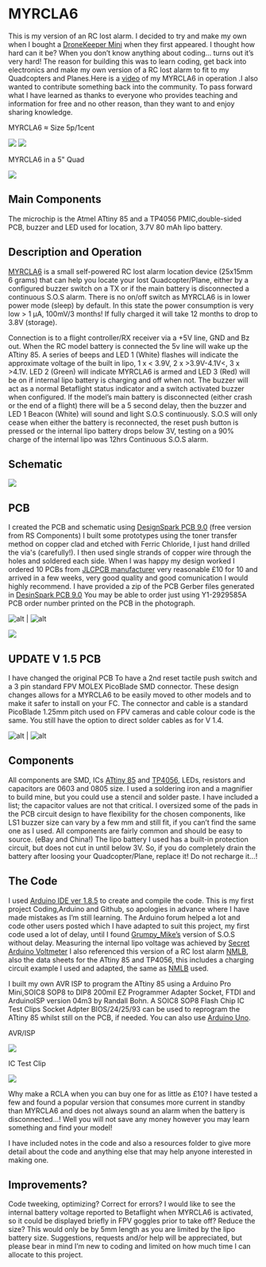 # MYRCLA6
This is my version of an RC lost alarm.
I decided to try and make my own when I bought a [DroneKeeper Mini](https://www.nichemall.net:11846/index.php?route=product/product&product_id=50) when they first appeared.
I thought how hard can it be? When you don’t know anything about coding… turns out it’s very hard!
The reason for building this was to learn coding, get back into electronics and make my own
version of a RC lost alarm to fit to my Quadcopters and Planes.Here is a [video](https://www.youtube.com/watch?v=A2OlpAuxzVI&feature=youtu.be) of my MYRCLA6 in operation .I also wanted to contribute something back into the community.
To pass forward what I have learned as thanks to everyone who provides teaching and information
for free and no other reason, than they want to and enjoy sharing knowledge.

MYRCLA6 ≈ Size 5p/1cent

![](Images/MRCLA6B600x310.png) ![](Images/MRCLA6F600x257.png)

MYRCLA6 in a 5" Quad

![](Images/MYRCLA6_5_inch_quad.png)

## Main Components

The microchip is the Atmel ATtiny 85 and a TP4056 PMIC,double-sided PCB,
buzzer and LED used for location, 3.7V 80 mAh lipo battery.

## Description and Operation

[MYRCLA6](https://www.youtube.com/watch?v=A2OlpAuxzVI&feature=youtu.be) is a small self-powered RC lost alarm location device (25x15mm 6 grams)
that can help you locate your lost Quadcopter/Plane, either by a configured buzzer switch
on a TX or if the main battery is disconnected a continuous S.O.S alarm.
There is no on/off switch as MYRCLA6 is in lower power mode (sleep) by default.
In this state the power consumption is very low > 1 µA, 100mV/3 months!
If fully charged it will take 12 months to drop to 3.8V (storage).

Connection is to a flight controller/RX receiver via a +5V line, GND and Bz out.
When the RC model battery is connected the 5v line will wake up the ATtiny 85. 
A series of beeps and LED 1 (White) flashes will indicate the approximate voltage of the built in lipo,
1 x < 3.9V, 2 x >3.9V-4.1V<, 3 x >4.1V.
LED 2 (Green) will indicate MYRCLA6 is armed and LED 3 (Red) will be on if internal lipo battery is charging and off when not.
The buzzer will act as a normal Betaflight status indicator and a switch activated buzzer when configured.
If the model’s main battery is disconnected (either crash or the end of a flight) there will be a 5 second delay,
then the buzzer and LED 1 Beacon (White) will sound and light S.O.S continuously.
S.O.S will only cease when either the battery is reconnected, the reset push button is pressed or
the internal lipo battery drops below 3V, testing on a 90% charge of the internal lipo was 12hrs
Continuous S.O.S alarm.

## Schematic

![](Schematic/MYRCLA6.png)

## PCB
I created the PCB and schematic using [DesignSpark PCB 9.0](https://www.rs-online.com/designspark/pcb-download-and-installation) (free version from RS Components)
I built some prototypes using the toner transfer method on copper clad and etched with Ferric Chloride, I just hand drilled the via's (carefully!).
I then used single strands of copper wire through the holes and soldered each side.
When I was happy my design worked I ordered 10 PCBs from [JLCPCB manufacturer](https://cart.jlcpcb.com/?edaOrderUrl=https:%2F%2Feasyeda.com%2Forder&electropolishingOnlyNo=no&achieveDate=72#%2F%3ForderType=1&stencilWidth=30&stencilLength=15&stencilCounts=5&stencilLayer=2&stencilPly=1.6&steelmeshSellingPriceRecordNum=A8256537-5522-491C-965C-646F5842AEC9&purchaseNumber=) very reasonable £10 for 10 and arrived in a few weeks, very good quality and good comunication I would highly recommend.
I have provided a zip of the PCB Gerber files generated in [DesinSpark PCB 9.0](https://www.rs-online.com/designspark/pcb-download-and-installation)
You may be able to order just using Y1-2929585A PCB order number printed on the PCB in the photograph.

![alt](Images/MYRCLA6FPCB.png) | ![alt](Images/MYRCLA6BPCB.png)

![](Images/MYRCLA6FPCBC.png)

## UPDATE V 1.5 PCB
I have changed the original PCB To have a 2nd reset tactile push switch and a 3 pin standard FPV MOLEX PicoBlade SMD connector.
These design changes allows for a MYRCLA6 to be easily moved to other models and to make it safer to install on your FC.
The connector and cable is a standard PicoBlade 1.25mm pitch used on FPV cameras and cable colour code is the same.
You still have the option to direct solder cables as for V 1.4.

![alt](Images/MYRCLA6V1.5FPCB.png) | ![alt](Images/MRCLA6V1.5RPCB.png)



## Components

All components are SMD, ICs [ATtiny 85](https://uk.rs-online.com/web/p/microcontrollers/1331674/) and [TP4056](https://www.ebay.co.uk/itm/P4056-4-2V-3A-High-Current-Lithium-Battery-Charging-Board-Charger-Module/152989287050?hash=item239edf428a:g:bs8AAOSwLRla2H-Y), LEDs, resistors and capacitors are 0603 and 0805 size. I used a soldering iron and a magnifier to build mine, but you could use a stencil and solder paste. I have included a list; the capacitor values are not that critical. I oversized some of the pads in the PCB circuit design to have flexibility for the chosen components, like LS1 buzzer size can vary by a few mm and still fit, if you can’t find the same one as I used.
All components are fairly common and should be easy to source. (eBay and China!)
The lipo battery I used has a built-in protection circuit, but does not cut in until below 3V.
So, if you do completely drain the battery after loosing your Quadcopter/Plane, replace it!
Do not recharge it…!

## The Code

I used [Arduino IDE ver 1.8.5](https://www.arduino.cc/en/main/software) to create and compile the code.
This is my first project Coding,Arduino and Github, so apologies in advance where I have made mistakes as I’m
still learning. The Arduino forum helped a lot and code other users posted which I have adapted to
suit this project, my first code used a lot of delay, until I found [Grumpy_Mike’s](http://www.thebox.myzen.co.uk/Tutorial/State_Machine.html) version of S.O.S without delay. Measuring the internal lipo voltage was achieved by [Secret Arduino Voltmeter](https://www.instructables.com/id/Secret-Arduino-Voltmeter/)
I also referenced this version of a RC lost alarm 
[NMLB](https://github.com/DavidMarzocca/NMLB), 
also the data sheets for the ATtiny 85 and TP4056, this includes a charging circuit example I used and adapted, the same as [NMLB](https://github.com/DavidMarzocca/NMLB) used.

I built my own AVR ISP to program the ATtiny 85 using a Arduino Pro Mini,SOIC8 SOP8 to DIP8 200mil EZ Programmer Adapter Socket, FTDI and ArduinoISP version 04m3 by Randall Bohn.
A SOIC8 SOP8 Flash Chip IC Test Clips Socket Adpter BIOS/24/25/93 can be used to reprogram the ATtiny 85 whilst still on the PCB, if needed.
You can also use [Arduino Uno](https://dev.mikamai.com/2014/03/05/how-to-program-an-attiny85-or-attiny45-with-an/).

AVR/ISP

![](Images/AVR%20ISP.png)

IC Test Clip

![](Images/ICTestClipsSocket.png)

Why make a RCLA when you can buy one for as little as £10?
I have tested a few and found a popular version that consumes more current in standby than MYRCLA6 and does not always sound an alarm when the battery is disconnected...!
Well you will not save any money however you may learn something and find your model!

I have included notes in the code and also a resources folder to give more detail about the code and
anything else that may help anyone interested in making one.

## Improvements?
Code tweeking, optimizing? Correct for errors?
I would like to see the internal battery voltage reported to Betaflight when MYRCLA6 is activated, so it could be displayed briefly in FPV goggles prior to take off?
Reduce the size? This would only be by 5mm length as you are limited by the lipo battery size.
Suggestions, requests and/or help will be appreciated, but please bear in mind I’m new to
coding and limited on how much time I can allocate to this project.








